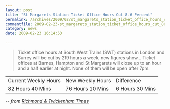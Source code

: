 ```yaml
---
layout: post
title: "St Margarets Station Ticket Office Hours Cut 8.6 Percent"
permalink: /archives/2009/02/st_margarets_station_ticket_office_hours_cut_86_pe.html
commentfile: 2009-02-23-st_margarets_station_ticket_office_hours_cut_86_pe
category: news
date: 2009-02-23 16:14:53

---
```


> Ticket office hours at South West Trains (SWT) stations in London and Surrey will be cut by 219 hours a week, new figures show... Ticket offices at Barnes, Hampton and St Margarets will close up to an hour and a half earlier at night. None of them will be open after 7pm.

|                      |                  |                 |
|----------------------|------------------|-----------------|
| Current Weekly Hours | New Weekly Hours | Difference      |
| 82 Hours 40 Mins     | 76 Hours 10 Mins | 6 Hours 30 Mins |

<cite> -- from [Richmond & Twickenham Times](http://www.richmondandtwickenhamtimes.co.uk/news/4146907.SWT_to_cut_ticket_office_hours_further/</cite>)

